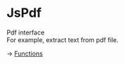 # JsPdf

Pdf interface  
For example, extract text from pdf file.  

-> [Functions](https://github.com/puutaro/CommandClick/tree/master/md/developer/js_interface/functions/JsPdf)
